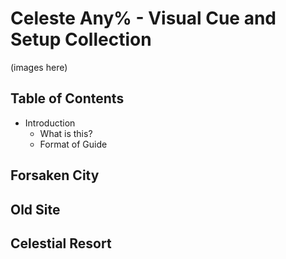 # Celeste Any% - Visual Cue and Setup Collection
(images here)
## Table of Contents
- Introduction
  - What is this?
  - Format of Guide
## Forsaken City
 
## Old Site
 
## Celestial Resort
 
